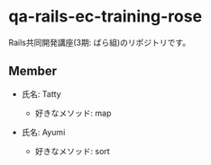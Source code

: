 # qa-rails-ec-training-rose
Rails共同開発講座(3期: ばら組)のリポジトリです。

## Member
- 氏名: Tatty
  - 好きなメソッド: map

- 氏名: Ayumi
  - 好きなメソッド: sort
